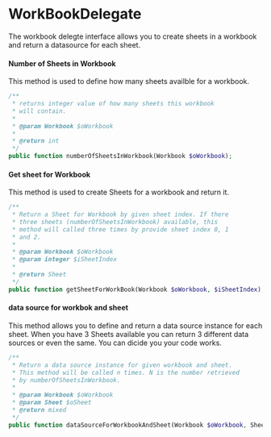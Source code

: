 # WorkBookDelegate

The workbook delegte interface allows you to create sheets in a workbook and return a datasource for each sheet.

#### Number of Sheets in Workbook

This method is used to define how many sheets availble for a workbook.

```php
/**
 * returns integer value of how many sheets this workbook
 * will contain.
 *
 * @param Workbook $oWorkbook
 *
 * @return int
 */
public function numberOfSheetsInWorkbook(Workbook $oWorkbook);
```

#### Get sheet for Workbook

This method is used to create Sheets for a workbook and return it.

```php
/**
 * Return a Sheet for Workbook by given sheet index. If there
 * three sheets (numberOfSheetsInWorkbook) available, this
 * method will called three times by provide sheet index 0, 1
 * and 2.
 *
 * @param Workbook $oWorkbook
 * @param integer $iSheetIndex
 *
 * @return Sheet
 */
public function getSheetForWorkBook(Workbook $oWorkbook, $iSheetIndex);
```

#### data source for workbok and sheet

This method allows you to define and return a data source instance for each sheet. When
you have 3 Sheets available you can return 3 different data sources or even the same.
You can dicide you your code works.

```php
/**
 * Return a data source instance for given workbook and sheet.
 * This method will be called n times. N is the number retrieved
 * by numberOfSheetsInWorkbook.
 *
 * @param Workbook $oWorkbook
 * @param Sheet $oSheet
 * @return mixed
 */
public function dataSourceForWorkbookAndSheet(Workbook $oWorkbook, Sheet $oSheet);
```
